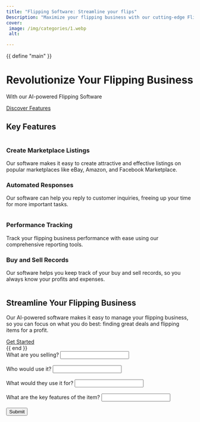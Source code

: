 ```yaml
---
title: "Flipping Software: Streamline your flips"
Description: "Maximize your flipping business with our cutting-edge Flipping software. Get AI-powered help with marketplace listings, customer communication, and performance tracking. Start optimizing your profits today."
cover: 
 image: /img/categories/1.webp
 alt: 

---
```


{{ define "main" }}
<style> .main { padding:0px !important; }</style>
<div style="background: url(/img/landing/1.webp); background-repeat: no-repeat;
background-size: cover;" class="banner row row-cols-lg-2 row-cols-1 gy-3 align-items-center">
    <div>
        <h1>Revolutionize Your Flipping Business</h1>
        <p>With our AI-powered Flipping Software</p>
        <a class="btn btn-primary" href="#features">Discover Features</a>
    </div>    
</div>
<div class="container" id="features">
    <h2 class="text-center">Key Features</h2>
    <div class="row row-cols-lg-2 row-cols-1 gy-3 align-items-center">
        <img src="/img/landing/2.webp" alt="">
        <div>
            <h3>Create Marketplace Listings</h3>
            <p>Our software makes it easy to create attractive and effective listings on popular marketplaces like eBay, Amazon, and Facebook Marketplace.</p>
        </div>
    </div>
    <div class="row row-cols-lg-2 row-cols-1 gy-3 align-items-center">
        <div class="col gy-5">
            <h3>Automated Responses</h3>
            <p>Our software can help you reply to customer inquiries, freeing up your time for more important tasks.</p>
        </div>
        <img src="/img/landing/3.webp" loading="lazy" alt="">
    </div>
    <div class="row row-cols-lg-2 row-cols-1 gy-3 align-items-center">
        <img src="/img/landing/4.webp"  loading="lazy" alt="">
        <div>
            <h3>Performance Tracking</h3>
            <p>Track your flipping business performance with ease using our comprehensive reporting tools.</p>    
        </div>
    </div>
    <div class="row row-cols-lg-2 row-cols-1 gy-3 align-items-center">
        <div class="col gy-5">
            <h3>Buy and Sell Records</h3>
            <p>Our software helps you keep track of your buy and sell records, so you always know your profits and expenses.</p>
        </div>
        <img src="/img/landing/5.webp" loading="lazy" alt="">
    </div>
    <div class="row row-cols-lg-2 row-cols-1 gy-3 align-items-center">
        <img src="/img/landing/6.webp" loading="lazy" alt="">
        <div>
            <h2>Streamline Your Flipping Business</h2>
            <p>Our AI-powered software makes it easy to manage your flipping business, so you can focus on what you do best: finding great deals and flipping items for a profit.</p>  
            <a href="/contact" class="btn btn-primary">Get Started</a>  
        </div>
    </div>
</div>
{{ end }}






<form action="/generate_text" method="post">
  <label for="product">What are you selling?</label>
  <input type="text" id="product" name="product">
  <br><br>
  <label for="target_customer">Who would use it?</label>
  <input type="text" id="target_customer" name="target_customer">
  <br><br>
  <label for="use_case">What would they use it for?</label>
  <input type="text" id="use_case" name="use_case">
  <br><br>
  <label for="features">What are the key features of the item?</label>
  <input type="text" id="features" name="features">
  <br><br>
  <input type="submit" value="Submit">
</form> 
